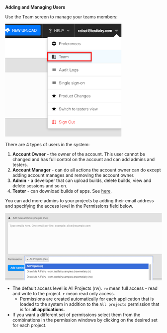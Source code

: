 **Adding and Managing Users**

Use the Team screen to manage your teams members:

![team menu](/img/app/team-menu.png)

There are 4 types of users in the system:
1. **Account Owner** - the owner of the account. This user cannot be changed and has full control on the account and can add admins and testers.
2. **Account Manager** - can do all actions the account owner can do except adding account manages and removing the account owner.
3. **Admin** - a developer that can upload builds, delete builds, view and delete sessions and so on. 
4. **Tester** - can download builds of apps. See [here](https://docs.testfairy.com/Getting_Started/How_To_Invite_Testers.html).

You can add more admins to your projects by adding their email address and specifying the access level in the Permissions field below. 


![ alt add-admins](/img/app/add-admins.png)

- The default access level is All Projects (rw). `rw` mean full access - read and write to the project. `r` mean read only access.
     * Permissions are created automatically for each application that is loaded to the system in addition to the `All projects` permission that is for **all applications**.
- If you want a different set of permissions select them from the combinations in the permission windows by clicking on the desired set for each project.

